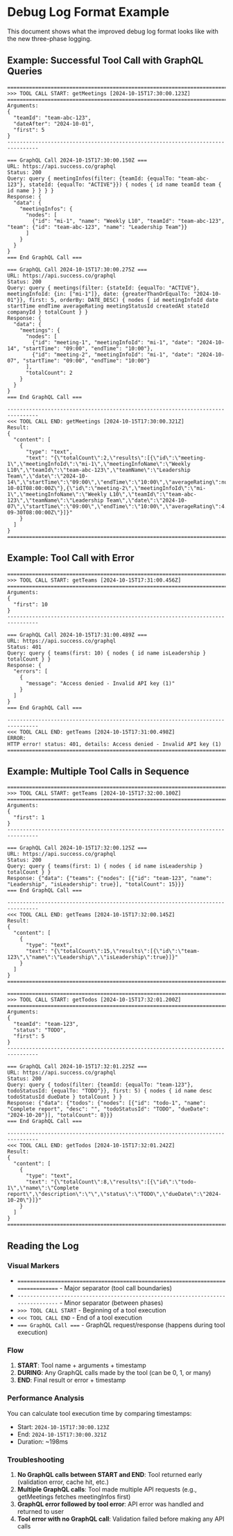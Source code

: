 # Debug Log Format Example

This document shows what the improved debug log format looks like with the new three-phase logging.

## Example: Successful Tool Call with GraphQL Queries

```
================================================================================
>>> TOOL CALL START: getMeetings [2024-10-15T17:30:00.123Z]
================================================================================
Arguments:
{
  "teamId": "team-abc-123",
  "dateAfter": "2024-10-01",
  "first": 5
}
--------------------------------------------------------------------------------

=== GraphQL Call 2024-10-15T17:30:00.150Z ===
URL: https://api.success.co/graphql
Status: 200
Query: query { meetingInfos(filter: {teamId: {equalTo: "team-abc-123"}, stateId: {equalTo: "ACTIVE"}}) { nodes { id name teamId team { id name } } } }
Response: {
  "data": {
    "meetingInfos": {
      "nodes": [
        {"id": "mi-1", "name": "Weekly L10", "teamId": "team-abc-123", "team": {"id": "team-abc-123", "name": "Leadership Team"}}
      ]
    }
  }
}
=== End GraphQL Call ===

=== GraphQL Call 2024-10-15T17:30:00.275Z ===
URL: https://api.success.co/graphql
Status: 200
Query: query { meetings(filter: {stateId: {equalTo: "ACTIVE"}, meetingInfoId: {in: ["mi-1"]}, date: {greaterThanOrEqualTo: "2024-10-01"}}, first: 5, orderBy: DATE_DESC) { nodes { id meetingInfoId date startTime endTime averageRating meetingStatusId createdAt stateId companyId } totalCount } }
Response: {
  "data": {
    "meetings": {
      "nodes": [
        {"id": "meeting-1", "meetingInfoId": "mi-1", "date": "2024-10-14", "startTime": "09:00", "endTime": "10:00"},
        {"id": "meeting-2", "meetingInfoId": "mi-1", "date": "2024-10-07", "startTime": "09:00", "endTime": "10:00"}
      ],
      "totalCount": 2
    }
  }
}
=== End GraphQL Call ===

--------------------------------------------------------------------------------
<<< TOOL CALL END: getMeetings [2024-10-15T17:30:00.321Z]
Result:
{
  "content": [
    {
      "type": "text",
      "text": "{\"totalCount\":2,\"results\":[{\"id\":\"meeting-1\",\"meetingInfoId\":\"mi-1\",\"meetingInfoName\":\"Weekly L10\",\"teamId\":\"team-abc-123\",\"teamName\":\"Leadership Team\",\"date\":\"2024-10-14\",\"startTime\":\"09:00\",\"endTime\":\"10:00\",\"averageRating\":null,\"status\":\"COMPLETE\",\"createdAt\":\"2024-10-01T08:00:00Z\"},{\"id\":\"meeting-2\",\"meetingInfoId\":\"mi-1\",\"meetingInfoName\":\"Weekly L10\",\"teamId\":\"team-abc-123\",\"teamName\":\"Leadership Team\",\"date\":\"2024-10-07\",\"startTime\":\"09:00\",\"endTime\":\"10:00\",\"averageRating\":4.5,\"status\":\"COMPLETE\",\"createdAt\":\"2024-09-30T08:00:00Z\"}]}"
    }
  ]
}
================================================================================
```

## Example: Tool Call with Error

```
================================================================================
>>> TOOL CALL START: getTeams [2024-10-15T17:31:00.456Z]
================================================================================
Arguments:
{
  "first": 10
}
--------------------------------------------------------------------------------

=== GraphQL Call 2024-10-15T17:31:00.489Z ===
URL: https://api.success.co/graphql
Status: 401
Query: query { teams(first: 10) { nodes { id name isLeadership } totalCount } }
Response: {
  "errors": [
    {
      "message": "Access denied - Invalid API key (1)"
    }
  ]
}
=== End GraphQL Call ===

--------------------------------------------------------------------------------
<<< TOOL CALL END: getTeams [2024-10-15T17:31:00.498Z]
ERROR:
HTTP error! status: 401, details: Access denied - Invalid API key (1)
================================================================================
```

## Example: Multiple Tool Calls in Sequence

```
================================================================================
>>> TOOL CALL START: getTeams [2024-10-15T17:32:00.100Z]
================================================================================
Arguments:
{
  "first": 1
}
--------------------------------------------------------------------------------

=== GraphQL Call 2024-10-15T17:32:00.125Z ===
URL: https://api.success.co/graphql
Status: 200
Query: query { teams(first: 1) { nodes { id name isLeadership } totalCount } }
Response: {"data": {"teams": {"nodes": [{"id": "team-123", "name": "Leadership", "isLeadership": true}], "totalCount": 15}}}
=== End GraphQL Call ===

--------------------------------------------------------------------------------
<<< TOOL CALL END: getTeams [2024-10-15T17:32:00.145Z]
Result:
{
  "content": [
    {
      "type": "text",
      "text": "{\"totalCount\":15,\"results\":[{\"id\":\"team-123\",\"name\":\"Leadership\",\"isLeadership\":true}]}"
    }
  ]
}
================================================================================

================================================================================
>>> TOOL CALL START: getTodos [2024-10-15T17:32:01.200Z]
================================================================================
Arguments:
{
  "teamId": "team-123",
  "status": "TODO",
  "first": 5
}
--------------------------------------------------------------------------------

=== GraphQL Call 2024-10-15T17:32:01.225Z ===
URL: https://api.success.co/graphql
Status: 200
Query: query { todos(filter: {teamId: {equalTo: "team-123"}, todoStatusId: {equalTo: "TODO"}}, first: 5) { nodes { id name desc todoStatusId dueDate } totalCount } }
Response: {"data": {"todos": {"nodes": [{"id": "todo-1", "name": "Complete report", "desc": "", "todoStatusId": "TODO", "dueDate": "2024-10-20"}], "totalCount": 8}}}
=== End GraphQL Call ===

--------------------------------------------------------------------------------
<<< TOOL CALL END: getTodos [2024-10-15T17:32:01.242Z]
Result:
{
  "content": [
    {
      "type": "text",
      "text": "{\"totalCount\":8,\"results\":[{\"id\":\"todo-1\",\"name\":\"Complete report\",\"description\":\"\",\"status\":\"TODO\",\"dueDate\":\"2024-10-20\"}]}"
    }
  ]
}
================================================================================
```

## Reading the Log

### Visual Markers

- `================================================================================` - Major separator (tool call boundaries)
- `--------------------------------------------------------------------------------` - Minor separator (between phases)
- `>>> TOOL CALL START` - Beginning of a tool execution
- `<<< TOOL CALL END` - End of a tool execution
- `=== GraphQL Call ===` - GraphQL request/response (happens during tool execution)

### Flow

1. **START**: Tool name + arguments + timestamp
2. **DURING**: Any GraphQL calls made by the tool (can be 0, 1, or many)
3. **END**: Final result or error + timestamp

### Performance Analysis

You can calculate tool execution time by comparing timestamps:

- Start: `2024-10-15T17:30:00.123Z`
- End: `2024-10-15T17:30:00.321Z`
- Duration: ~198ms

### Troubleshooting

1. **No GraphQL calls between START and END**: Tool returned early (validation error, cache hit, etc.)
2. **Multiple GraphQL calls**: Tool made multiple API requests (e.g., getMeetings fetches meetingInfos first)
3. **GraphQL error followed by tool error**: API error was handled and returned to user
4. **Tool error with no GraphQL call**: Validation failed before making any API calls
